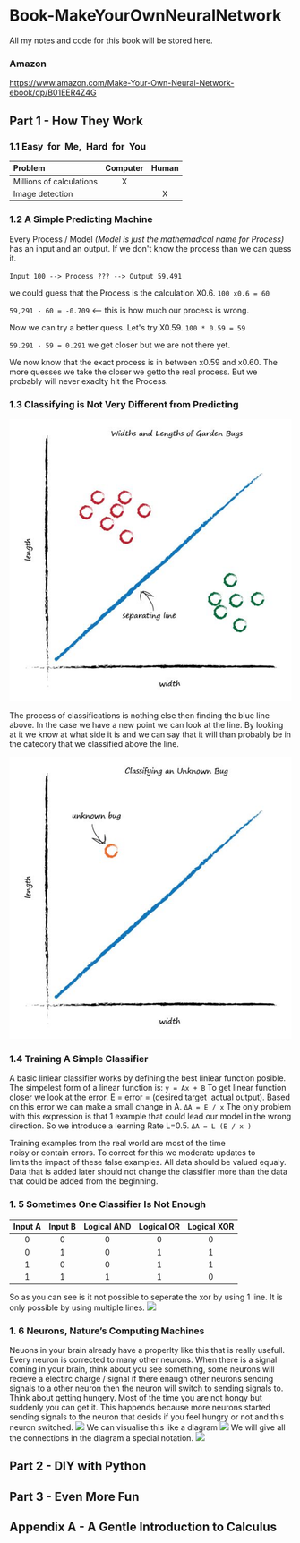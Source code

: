 # Book-MakeYourOwnNeuralNetwork
All my notes and code for this book will be stored here.

### Amazon
https://www.amazon.com/Make-Your-Own-Neural-Network-ebook/dp/B01EER4Z4G

## Part 1 - How They Work
### 1.1 Easy  for  Me,  Hard  for  You
| Problem | Computer | Human |
| :- | :-: | :-: |
| Millions of calculations | X | |
| Image detection | | X |

### 1.2 A Simple Predicting Machine 
Every Process / Model _(Model is just the mathemadical name for Process)_ has an input and an output. If we don't know the process than we can quess it.  

`Input 100 --> Process ??? --> Output 59,491`

we could guess that the Process is the calculation X0.6. `100 x0.6 = 60`

`59,291 - 60 = -0.709` <-- this is how much our process is wrong.

Now we can try a better quess. Let's try X0.59. `100 * 0.59 = 59`

`59.291 - 59 = 0.291` we get closer but we are not there yet.

We now know that the exact process is in between x0.59 and x0.60. The more quesses we take the closer we getto the real process. But we probably will never exaclty hit the Process.

### 1.3 Classifying is Not Very Different from Predicting 
![diagram 1](/img/diagram-1.png)

The process of classifications is nothing else then finding the blue line above. In the case we have a new point we can look at the line. By looking at it we know at what side it is and we can say that it will than probably be in the catecory that we classified above the line.

![diagram 2](/img/diagram-2.png)


### 1.4 Training A Simple Classifier
A basic liniear classifier works by defining the best liniear function posible. The simpelest form of a linear function is: ```y = Ax + B```
To get linear function closer we look at the error. E = error = (desired target ­ actual output). Based on this error we can make a small change in A.
```ΔA = E / x```
The only problem with this expression is that 1 example that could lead our model in the wrong direction. So we introduce a learning Rate L=0.5.
```ΔA = L (E / x )```

Training examples from the real world are most of the time noisy or contain errors. To correct for this we moderate
updates to limits the impact of these false examples. All data should be valued equaly. Data that is added later should not change the classifier more than the data that could be added from the beginning.

### 1. 5 Sometimes One Classifier Is Not Enough 

| Input A | Input B | Logical AND | Logical OR | Logical XOR |
| :-: | :-: | :-: | :-: | :-: |
| 0 | 0 | 0 | 0 | 0 |
| 0 | 1 | 0 | 1 | 1 |
| 1 | 0 | 0 | 1 | 1 |
| 1 | 1 | 1 | 1 | 0 |

So as you can see is it not possible to seperate the xor by using 1 line. It is only possible by using multiple lines.
![](https://i.imgur.com/gwoz9tn.png)

### 1. 6 Neurons, Nature’s Computing Machines
Neuons in your brain already have a properlty like this that is really usefull. Every neuron is corrected to many other neurons. When there is a signal coming in your brain, think about you see something, some neurons will recieve a electirc charge / signal if there enaugh other neurons sending signals to a other neuron then the neuron will switch to sending signals to. Think about getting hungery. Most of the time you are not hongy but suddenly you can get it. This happends because more neurons started sending signals to the neuron that desids if you feel hungry or not and this neuron switched.
![](https://i.imgur.com/AxbRkRr.png)
We can visualise this like a diagram
![](https://i.imgur.com/KhAEIyL.png)
We will give all the connections in the diagram a special notation.
![](https://i.imgur.com/8GRax8b.png)

<!-- ### 1. 7 Following Signals Through A Neural Network 
### 1. 8 Matrix Multiplication is Useful .. Honest! 
### 1. 9 A Three Layer Example with Matrix Multiplication 
### 1. 10 Learning Weights From More Than One Node 
### 1. 12 Backpropagating Errors From More Output Nodes 
### 1. 13 Backpropagating Errors To More Layers 
### 1. 14 Backpropagating Errors with Matrix Multiplication 
### 1. 15 How Do We Actually Update Weights? 
### 1. 16 Weight Update Worked Example 
### 1. 17 Preparing Data  -->


## Part 2 - DIY with Python 
## Part 3 - Even More Fun 
## Appendix A - A Gentle Introduction to Calculus 

